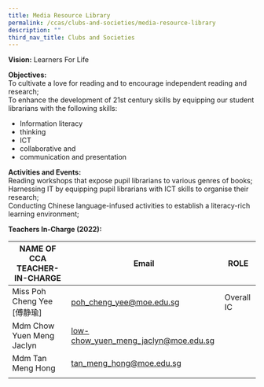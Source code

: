 ```yaml
---
title: Media Resource Library
permalink: /ccas/clubs-and-societies/media-resource-library
description: ""
third_nav_title: Clubs and Societies
---
```

**Vision:** Learners For Life

**Objectives:** <br>
To cultivate a love for reading and to encourage independent reading and research; <br>
To enhance the development of 21st century skills by equipping our student librarians with the following skills:
* Information literacy
* thinking
* ICT
* collaborative and
* communication and presentation

**Activities and Events:** <br>
Reading workshops that expose pupil librarians to various genres of books; <br>
Harnessing IT by equipping pupil librarians with ICT skills to organise their research; <br>
Conducting Chinese language-infused activities to establish a literacy-rich learning environment;

**Teachers In-Charge (2022):**

| NAME OF CCA<br>TEACHER-IN-CHARGE | Email | ROLE |
|---|---|---|
| Miss Poh Cheng Yee [傅静瑜] | poh_cheng_yee@moe.edu.sg | Overall IC |
| Mdm Chow Yuen Meng Jaclyn | low-chow_yuen_meng_jaclyn@moe.edu.sg |   |
| Mdm Tan Meng Hong | tan_meng_hong@moe.edu.sg |  |
| | | |